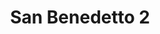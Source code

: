 ---
title: "San Benedetto 2"
url: /ciudad-autonoma-de-buenos-aires/san-benedetto-2/
shop: charcutería
---